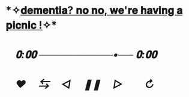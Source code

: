 # *✧[𝐝𝐞𝐦𝐞𝐧𝐭𝐢𝐚? 𝐧𝐨 𝐧𝐨, 𝐰𝐞'𝐫𝐞 𝐡𝐚𝐯𝐢𝐧𝐠 𝐚 𝐩𝐢𝐜𝐧𝐢𝐜 !](https://youtu.be/Wiz7RsQXMKA?si=JVp920X0A83ea8SJ)✧*ㅤㅤ ㅤㅤ
# *ㅤ𝟎:𝟎𝟎 ──────────•── 𝟎:𝟎𝟎*
#  *ㅤ♥︎ㅤ ⇆ㅤ ◁ㅤ ❚❚ ㅤ▷ ㅤㅤ↻﻿*
